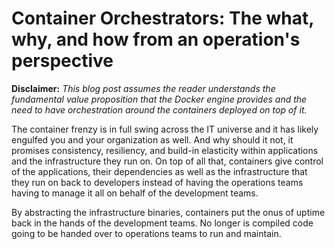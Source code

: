 # Container Orchestrators: The what, why, and how from an operation's perspective


**Disclaimer:** *This blog post assumes the reader understands the fundamental value proposition that the Docker engine provides and the need to have orchestration around the containers deployed on top of it.*

The container frenzy is in full swing across the IT universe and it has likely engulfed you and your organization as well. And why should it not, it promises consistency, resiliency, and build-in elasticity within applications and the infrastructure they run on. On top of all that, containers give control of the applications, their dependencies as well as the infrastructure that they run on back to developers instead of having the operations teams having to manage it all on behalf of the development teams. 

By abstracting the infrastructure binaries, containers put the onus of uptime back in the hands of the development teams. No longer is compiled code going to be handed over to operations teams to run and maintain.  